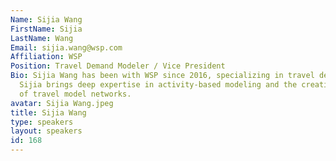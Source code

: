 ```yaml
---
Name: Sijia Wang
FirstName: Sijia
LastName: Wang
Email: sijia.wang@wsp.com
Affiliation: WSP
Position: Travel Demand Modeler / Vice President
Bio: Sijia Wang has been with WSP since 2016, specializing in travel demand modeling.
  Sijia brings deep expertise in activity-based modeling and the creation and management
  of travel model networks.
avatar: Sijia Wang.jpeg
title: Sijia Wang
type: speakers
layout: speakers
id: 168
---
```

